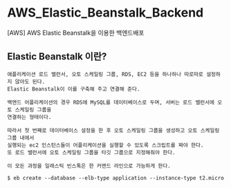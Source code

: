 # AWS_Elastic_Beanstalk_Backend
[AWS] AWS Elastic Beanstalk을 이용한 백엔드배포

## Elastic Beanstalk 이란?
```
애플리케이션 로드 밸런서, 오토 스케일링 그룹, RDS, EC2 등을 하나하나 따로따로 설정하지 않아도 된다.
Elastic Beanstalk이 이를 구축해 주고 연결해 준다.

백엔드 어플리케이션의 경우 RDS에 MySQL를 데이터베이스로 두며, 서버는 로드 밸런서에 오토 스케일링 그룹을
연결하는 형태이다.

따라서 첫 번째로 데이터베이스 설정을 한 후 오토 스케일링 그룹을 생성하고 오토 스케일링 그룹 내에서
실행되는 ec2 인스턴스들이 어플리케이션을 실행할 수 있도록 스크립트를 짜야 한다.
또 로드 밸런서에 오토 스케일링 그룹을 타깃 그룹으로 지정해줘야 한다.

이 모든 과정을 일래스틱 빈스톡은 한 커맨드 라인으로 가능하게 한다.

$ eb create --database --elb-type application --instance-type t2.micro
```

